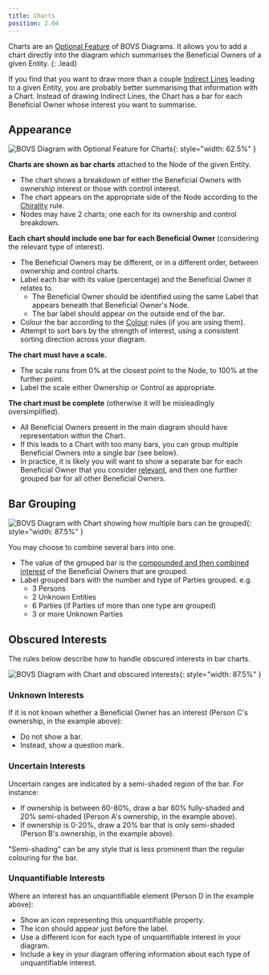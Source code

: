 ```yaml
---
title: Charts
position: 2.04
---
```


Charts are an [Optional Feature](/visualisation/optional) of BOVS Diagrams. It allows you to add a chart directly into the diagram which summarises the Beneficial Owners of a given Entity.
{: .lead}

If you find that you want to draw more than a couple [Indirect Lines](/visualisation/optional/annotation) leading to a given Entity, you are probably better summarising that information with a Chart. Instead of drawing Indirect Lines, the Chart has a bar for each Beneficial Owner whose interest you want to summarise.


## Appearance

![BOVS Diagram with Optional Feature for Charts](/visualisation/diagrams/bovs-optional-charts.png){: style="width: 62.5%" }

**Charts are shown as bar charts** attached to the Node of the given Entity.

* The chart shows a breakdown of either the Beneficial Owners with ownership interest or those with control interest.
* The chart appears on the appropriate side of the Node according to the [Chirality](/visualisation/core/chirality) rule.
* Nodes may have 2 charts; one each for its ownership and control breakdown.

**Each chart should include one bar for each Beneficial Owner** (considering the relevant type of interest).

* The Beneficial Owners may be different, or in a different order, between ownership and control charts.
* Label each bar with its value (percentage) and the Beneficial Owner it relates to.
  * The Beneficial Owner should be identified using the same Label that appears beneath that Beneficial Owner's Node.
  * The bar label should appear on the outside end of the bar.
* Colour the bar according to the [Colour](/visualisation/optional/colour) rules (if you are using them).
* Attempt to sort bars by the strength of interest, using a consistent sorting direction across your diagram.

**The chart must have a scale.**

* The scale runs from 0% at the closest point to the Node, to 100% at the further point.
* Label the scale either Ownership or Control as appropriate.

**The chart must be complete** (otherwise it will be misleadingly oversimplified).

* All Beneficial Owners present in the main diagram should have representation within the Chart.
* If this leads to a Chart with too many bars, you can group multiple Beneficial Owners into a single bar (see below).
* In practice, it is likely you will want to show a separate bar for each Beneficial Owner that you consider [relevant](/visualisation/core/relevance), and then one further grouped bar for all other Beneficial Owners.


## Bar Grouping

![BOVS Diagram with Chart showing how multiple bars can be grouped](/visualisation/diagrams/bovs-optional-charts-bar-group.png){: style="width: 87.5%" }

You may choose to combine several bars into one.

* The value of the grouped bar is the [compounded and then combined interest](/visualisation/core/summarisation) of the Beneficial Owners that are grouped.
* Label grouped bars with the number and type of Parties grouped. e.g.
  * 3 Persons
  * 2 Unknown Entities
  * 6 Parties (if Parties of more than one type are grouped)
  * 3 or more Unknown Parties


## Obscured Interests

The rules below describe how to handle obscured interests in bar charts.

![BOVS Diagram with Chart and obscured interests](/visualisation/diagrams/bovs-optional-charts-obscured.png){: style="width: 87.5%" }

### Unknown Interests

If it is not known whether a Beneficial Owner has an interest (Person C's ownership, in the example above):

* Do not show a bar.
* Instead, show a question mark.

### Uncertain Interests

Uncertain ranges are indicated by a semi-shaded region of the bar. For instance:

* If ownership is between 60-80%, draw a bar 60% fully-shaded and 20% semi-shaded (Person A's ownership, in the example above).
* If ownership is 0-20%, draw a 20% bar that is only semi-shaded (Person B's ownership, in the example above).

"Semi-shading" can be any style that is less prominent than the regular colouring for the bar.

### Unquantifiable Interests

Where an interest has an unquantifiable element (Person D in the example above):

* Show an icon representing this unquantifiable property.
* The icon should appear just before the label.
* Use a different icon for each type of unquantifiable interest in your diagram.
* Include a key in your diagram offering information about each type of unquantifiable interest.